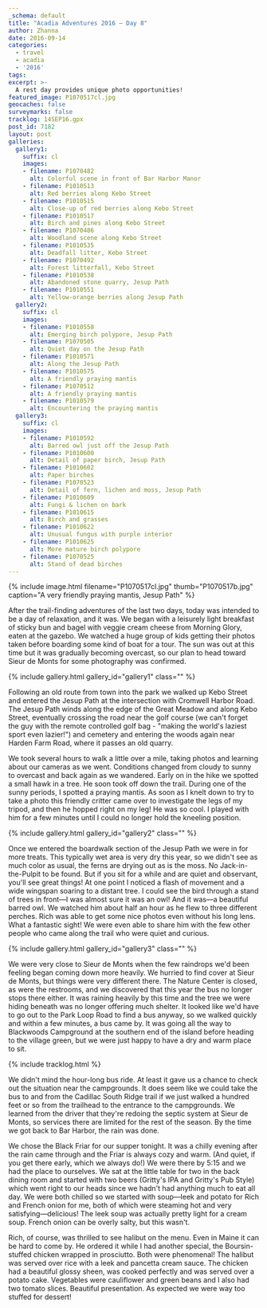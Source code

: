 ```yaml
---
_schema: default
title: "Acadia Adventures 2016 – Day 8"
author: Zhanna
date: 2016-09-14
categories:
  - travel
  - acadia
  - '2016'
tags:
excerpt: >-
  A rest day provides unique photo opportunities!
featured_image: P1070517cl.jpg
geocaches: false
surveymarks: false
tracklog: 14SEP16.gpx
post_id: 7182
layout: post                      
galleries:
  gallery1:
    suffix: cl
    images:
    - filename: P1070482
      alt: Colorful scene in front of Bar Harbor Manor
    - filename: P1010513
      alt: Red berries along Kebo Street
    - filename: P1010515
      alt: Close-up of red berries along Kebo Street
    - filename: P1010517
      alt: Birch and pines along Kebo Street
    - filename: P1070486
      alt: Woodland scene along Kebo Street
    - filename: P1010535
      alt: Deadfall litter, Kebo Street
    - filename: P1070492
      alt: Forest litterfall, Kebo Street
    - filename: P1010538
      alt: Abandoned stone quarry, Jesup Path
    - filename: P1010551
      alt: Yellow-orange berries along Jesup Path
  gallery2:
    suffix: cl
    images:
    - filename: P1010558
      alt: Emerging birch polypore, Jesup Path
    - filename: P1070505
      alt: Quiet day on the Jesup Path
    - filename: P1010571
      alt: Along the Jesup Path 
    - filename: P1010575
      alt: A friendly praying mantis
    - filename: P1070512
      alt: A friendly praying mantis
    - filename: P1010579
      alt: Encountering the praying mantis  
  gallery3:
    suffix: cl
    images:
    - filename: P1010592
      alt: Barred owl just off the Jesup Path
    - filename: P1010600
      alt: Detail of paper birch, Jesup Path
    - filename: P1010602
      alt: Paper birches 
    - filename: P1070523
      alt: Detail of fern, lichen and moss, Jesup Path
    - filename: P1010609
      alt: Fungi & lichen on bark
    - filename: P1010615
      alt: Birch and grasses
    - filename: P1010622
      alt: Unusual fungus with purple interior
    - filename: P1010625
      alt: More mature birch polypore
    - filename: P1070525
      alt: Stand of dead birches                  
---
```


{% include image.html filename="P1070517cl.jpg" thumb="P1070517b.jpg" caption="A very friendly praying mantis, Jesup Path" %}

After the trail-finding adventures of the last two days, today was intended to be a day of relaxation, and it was. We began with a leisurely light breakfast of sticky bun and bagel with veggie cream cheese from Morning Glory, eaten at the gazebo. We watched a huge group of kids getting their photos taken before boarding some kind of boat for a tour. The sun was out at this time but it was gradually becoming overcast, so our plan to head toward Sieur de Monts for some photography was confirmed.

{% include gallery.html gallery_id="gallery1" class="" %}

Following an old route from town into the park we walked up Kebo Street and entered the Jesup Path at the intersection with Cromwell Harbor Road. The Jesup Path winds along the edge of the Great Meadow and along Kebo Street, eventually crossing the road near the golf course (we can't forget the guy with the remote controlled golf bag - "making the world's laziest sport even lazier!") and cemetery and entering the woods again near Harden Farm Road, where it passes an old quarry. 

We took several hours to walk a little over a mile, taking photos and learning about our cameras as we went. Conditions changed from cloudy to sunny to overcast and back again as we wandered. Early on in the hike we spotted a small hawk in a tree.  He soon took off down the trail. During one of the sunny periods, I spotted a praying mantis. As soon as I knelt down to try to take a photo this friendly critter came over to investigate the legs of my tripod, and then he hopped right on my leg! He was so cool. I played with him for a few minutes until I could no longer hold the kneeling position.

{% include gallery.html gallery_id="gallery2" class="" %}

Once we entered the boardwalk section of the Jesup Path we were in for more treats. This typically wet area is very dry this year, so we didn't see as much color as usual, the ferns are drying out as is the moss. No Jack-in-the-Pulpit to be found. But if you sit for a while and are quiet and observant, you'll see great things! At one point I noticed a flash of movement and a wide wingspan soaring to a distant tree. I could see the bird through a stand of trees in front—I was almost sure it was an owl! And it was—a beautiful barred owl. We watched him about half an hour as he flew to three different perches. Rich was able to get some nice photos even without his long lens. What a fantastic sight! We were even able to share him with the few other people who came along the trail who were quiet and curious.

{% include gallery.html gallery_id="gallery3" class="" %}

We were very close to Sieur de Monts when the few raindrops we'd been feeling began coming down more heavily. We hurried to find cover at Sieur de Monts, but things were very different there. The Nature Center is closed, as were the restrooms, and we discovered that this year the bus no longer stops there either. It was raining heavily by this time and the tree we were hiding beneath was no longer offering much shelter. It looked like we'd have to go out to the Park Loop Road to find a bus anyway, so we walked quickly and within a few minutes, a bus came by. It was going all the way to Blackwoods Campground at the southern end of the island before heading to the village green, but we were just happy to have a dry and warm place to sit. 

{% include tracklog.html %}

We didn't mind the hour-long bus ride. At least it gave us a chance to check out the situation near the campgrounds. It does seem like we could take the bus to and from the Cadillac South Ridge trail if we just walked a hundred feet or so from the trailhead to the entrance to the campgrounds. We learned from the driver that they're redoing the septic system at Sieur de Monts, so services there are limited for the rest of the season. By the time we got back to Bar Harbor, the rain was done.

We chose the Black Friar for our supper tonight. It was a chilly evening after the rain came through and the Friar is always cozy and warm. (And quiet, if you get there early, which we always do!) We were there by 5:15 and we had the place to ourselves. We sat at the little table for two in the back dining room and started with two beers (Gritty's IPA and Gritty's Pub Style) which went right to our heads since we hadn't had anything much to eat all day. We were both chilled so we started with soup—leek and potato for Rich and French onion for me, both of which were steaming hot and very satisfying—delicious! The leek soup was actually pretty light for a cream soup. French onion can be overly salty, but this wasn't.

Rich, of course, was thrilled to see halibut on the menu.  Even in Maine it can be hard to come by. He ordered it while I had another special, the Boursin-stuffed chicken wrapped in prosciutto. Both were phenomenal! The halibut was served over rice with a leek and pancetta cream sauce. The chicken had a beautiful glossy sheen, was cooked perfectly and was served over a potato cake. Vegetables were cauliflower and green beans and I also had two tomato slices. Beautiful presentation. As expected we were way too stuffed for dessert!


